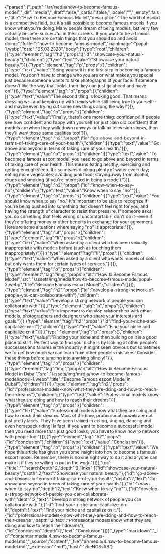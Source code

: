 {"parsed":{"_path":"/ar/media/how-to-become-famous-model","_dir":"media","_draft":false,"_partial":false,"_locale":"","_empty":false,"title":"How To Become Famous Model","description":"The world of escort is a competitive field, but it's still possible to become famous models if you know what you're doing. Many people dream of being models, but very few actually become successful in their careers. If you want to be a famous model, then there are certain things that you should do and avoid doing:","folder":"how-to-become-famous-model","mainImage":"popul-1.webp","date":"25.03.2023","body":{"type":"root","children":[{"type":"element","tag":"h2","props":{"id":"showcase-your-natural-beauty"},"children":[{"type":"text","value":"Showcase your natural beauty."}]},{"type":"element","tag":"p","props":{},"children":[{"type":"text","value":"Being yourself is the first step in becoming a famous model. You don't have to change who you are or what makes you special just because someone wants to take photographs of your face. If someone doesn't like the way that looks, then they can just go ahead and move on!"}]},{"type":"element","tag":"p","props":{},"children":[{"type":"text","value":"The second thing is looking good. That means dressing well and keeping up with trends while still being true to yourself--and maybe even trying out some new things along the way!"}]},{"type":"element","tag":"p","props":{},"children":[{"type":"text","value":"Finally, there's one more thing: confidence! If people see how confident and happy with yourself (or just plain old confident) that models are when they walk down runways or talk on television shows, then they'll want those same qualities too!"}]},{"type":"element","tag":"h2","props":{"id":"go-above-and-beyond-in-terms-of-taking-care-of-your-health"},"children":[{"type":"text","value":"Go above and beyond in terms of taking care of your health."}]},{"type":"element","tag":"p","props":{},"children":[{"type":"text","value":"To become a famous escort model, you need to go above and beyond in terms of taking care of your health. This means eating healthy, exercising and getting enough sleep. It also means drinking plenty of water every day; eating more vegetables; avoiding junk food; staying away from alcohol, drugs and smoking (if you're interested in being a model)."}]},{"type":"element","tag":"h2","props":{"id":"know-when-to-say-no"},"children":[{"type":"text","value":"Know when to say \"no\""}]},{"type":"element","tag":"p","props":{},"children":[{"type":"text","value":"You should know when to say \"no.\" It's important to be able to recognize if you're being pushed into something that doesn't feel right for you, and having the strength of character to resist that pressure. If someone asks you do something that feels wrong or uncomfortable, don't do it--even if they're offering money or other benefits in exchange for your agreement. Here are some situations where saying \"no\" is appropriate:"}]},{"type":"element","tag":"ul","props":{},"children":[{"type":"element","tag":"li","props":{},"children":[{"type":"text","value":"When asked by a client who has been sexually inappropriate with models before (such as touching them inappropriately)"}]},{"type":"element","tag":"li","props":{},"children":[{"type":"text","value":"When asked by a client who wants models of color but only wants them for certain types of services."}]}]},{"type":"element","tag":"p","props":{},"children":[{"type":"element","tag":"img","props":{"alt":"How to Become Famous Model","src":"/assets/img/media/how-to-become-famous-model/popul-2.webp","title":"Become Famous escort Model"},"children":[]}]},{"type":"element","tag":"h2","props":{"id":"develop-a-strong-network-of-people-you-can-collaborate-with"},"children":[{"type":"text","value":"Develop a strong network of people you can collaborate with."}]},{"type":"element","tag":"p","props":{},"children":[{"type":"text","value":"It's important to develop relationships with other models, photographers and designers who share your interests and goals."}]},{"type":"element","tag":"h2","props":{"id":"find-your-niche-and-capitalize-on-it"},"children":[{"type":"text","value":"Find your niche and capitalize on it."}]},{"type":"element","tag":"p","props":{},"children":[{"type":"text","value":"Finding your niche and then building on it is a good place to start. Perfect way to find your niche is by looking at other people's successes and failures in the industry; it might seem obvious but sometimes we forget how much we can learn from other people's mistakes! Consider these things before jumping into anything blindly!"}]},{"type":"element","tag":"p","props":{},"children":[{"type":"element","tag":"img","props":{"alt":"How to Become Famous Model in Dubai","src":"/assets/img/media/how-to-become-famous-model/popul-1.webp","title":"Become Famous escort Model in Dubai"},"children":[]}]},{"type":"element","tag":"h2","props":{"id":"professional-models-know-what-they-are-doing-and-how-to-reach-their-dreams"},"children":[{"type":"text","value":"Professional models know what they are doing and how to reach their dreams"}]},{"type":"element","tag":"p","props":{},"children":[{"type":"text","value":"Professional models know what they are doing and how to reach their dreams. Most of the time, professional models are not just pretty faces. They have been trained in acting, singing, dancing and even horseback riding! In fact, if you want to become a successful model then you need more than just good looks; you have to know how to network with people too!"}]},{"type":"element","tag":"h2","props":{"id":"conclusion"},"children":[{"type":"text","value":"Conclusion"}]},{"type":"element","tag":"p","props":{},"children":[{"type":"text","value":"We hope this article has given you some insight into how to become a famous escort model. Remember, there is no one right way to do it and anyone can make it if they're willing to put in the work."}]}],"toc":{"title":"","searchDepth":2,"depth":2,"links":[{"id":"showcase-your-natural-beauty","depth":2,"text":"Showcase your natural beauty."},{"id":"go-above-and-beyond-in-terms-of-taking-care-of-your-health","depth":2,"text":"Go above and beyond in terms of taking care of your health."},{"id":"know-when-to-say-no","depth":2,"text":"Know when to say \"no\""},{"id":"develop-a-strong-network-of-people-you-can-collaborate-with","depth":2,"text":"Develop a strong network of people you can collaborate with."},{"id":"find-your-niche-and-capitalize-on-it","depth":2,"text":"Find your niche and capitalize on it."},{"id":"professional-models-know-what-they-are-doing-and-how-to-reach-their-dreams","depth":2,"text":"Professional models know what they are doing and how to reach their dreams"},{"id":"conclusion","depth":2,"text":"Conclusion"}]}},"_type":"markdown","_id":"content:ar:media:4.how-to-become-famous-model.md","_source":"content","_file":"ar/media/4.how-to-become-famous-model.md","_extension":"md"},"hash":"zkeNGSsftB"}